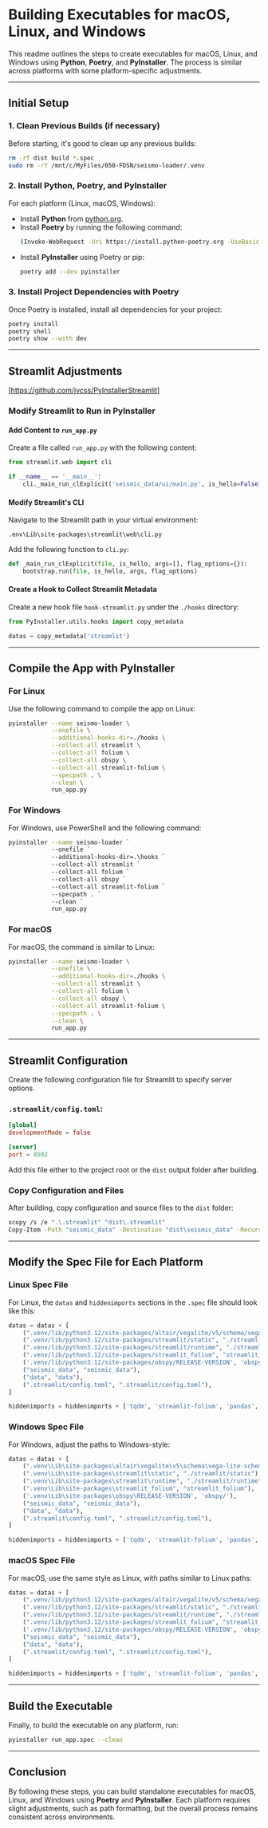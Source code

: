 
# Building Executables for macOS, Linux, and Windows

This readme outlines the steps to create executables for macOS, Linux, and Windows using **Python**, **Poetry**, and **PyInstaller**. The process is similar across platforms with some platform-specific adjustments.

---

## Initial Setup

### 1. Clean Previous Builds (if necessary)
Before starting, it's good to clean up any previous builds:
```bash
rm -rf dist build *.spec
sudo rm -rf /mnt/c/MyFiles/050-FDSN/seismo-loader/.venv
```

### 2. Install Python, Poetry, and PyInstaller
For each platform (Linux, macOS, Windows):
- Install **Python** from [python.org](https://www.python.org/downloads/).
- Install **Poetry** by running the following command:
  ```bash
  (Invoke-WebRequest -Uri https://install.python-poetry.org -UseBasicParsing).Content | python -
  ```
- Install **PyInstaller** using Poetry or pip:
  ```bash
  poetry add --dev pyinstaller
  ```

### 3. Install Project Dependencies with Poetry
Once Poetry is installed, install all dependencies for your project:
```bash
poetry install
poetry shell
poetry show --with dev
```

---

## Streamlit Adjustments
[https://github.com/jvcss/PyInstallerStreamlit]
### Modify Streamlit to Run in PyInstaller

#### Add Content to `run_app.py`
Create a file called `run_app.py` with the following content:
```python
from streamlit.web import cli

if __name__ == '__main__':
    cli._main_run_clExplicit('seismic_data/ui/main.py', is_hello=False)
```

#### Modify Streamlit's CLI
Navigate to the Streamlit path in your virtual environment:
```
.env\Lib\site-packages\streamlit\web\cli.py
```
Add the following function to `cli.py`:
```python
def _main_run_clExplicit(file, is_hello, args=[], flag_options={}):
    bootstrap.run(file, is_hello, args, flag_options)
```

#### Create a Hook to Collect Streamlit Metadata
Create a new hook file `hook-streamlit.py` under the `./hooks` directory:
```python
from PyInstaller.utils.hooks import copy_metadata

datas = copy_metadata('streamlit')
```

---

## Compile the App with PyInstaller

### For Linux
Use the following command to compile the app on Linux:
```bash
pyinstaller --name seismo-loader \
            --onefile \
            --additional-hooks-dir=./hooks \
            --collect-all streamlit \
            --collect-all folium \
            --collect-all obspy \
            --collect-all streamlit-folium \
            --specpath . \
            --clean \
            run_app.py
```

### For Windows
For Windows, use PowerShell and the following command:
```bash
pyinstaller --name seismo-loader `
            --onefile `
            --additional-hooks-dir=.\hooks `
            --collect-all streamlit `
            --collect-all folium `
            --collect-all obspy `
            --collect-all streamlit-folium `
            --specpath . `
            --clean `
            run_app.py
```

### For macOS
For macOS, the command is similar to Linux:
```bash
pyinstaller --name seismo-loader \
            --onefile \
            --additional-hooks-dir=./hooks \
            --collect-all streamlit \
            --collect-all folium \
            --collect-all obspy \
            --collect-all streamlit-folium \
            --specpath . \
            --clean \
            run_app.py
```

---

## Streamlit Configuration

Create the following configuration file for Streamlit to specify server options.

### `.streamlit/config.toml`:
```toml
[global]
developmentMode = false

[server]
port = 8502
```

Add this file either to the project root or the `dist` output folder after building.

### Copy Configuration and Files
After building, copy configuration and source files to the `dist` folder:
```bash
xcopy /s /e ".\.streamlit" "dist\.streamlit"
Copy-Item -Path "seismic_data" -Destination "dist\seismic_data" -Recurse
```

---

## Modify the Spec File for Each Platform

### Linux Spec File
For Linux, the `datas` and `hiddenimports` sections in the `.spec` file should look like this:
```python
datas = datas + [
    (".venv/lib/python3.12/site-packages/altair/vegalite/v5/schema/vega-lite-schema.json", "./altair/vegalite/v5/schema/"),
    (".venv/lib/python3.12/site-packages/streamlit/static", "./streamlit/static"),
    (".venv/lib/python3.12/site-packages/streamlit/runtime", "./streamlit/runtime"),
    (".venv/lib/python3.12/site-packages/streamlit_folium", "streamlit_folium"),
    ('.venv/lib/python3.12/site-packages/obspy/RELEASE-VERSION', 'obspy/'),
    ("seismic_data", "seismic_data"), 
    ("data", "data"), 
    (".streamlit/config.toml", ".streamlit/config.toml"),
]

hiddenimports = hiddenimports + ['tqdm', 'streamlit-folium', 'pandas', 'requests', 'click', 'tabulate', 'numpy', 'matplotlib', 'pydantic']
```

### Windows Spec File
For Windows, adjust the paths to Windows-style:
```python
datas = datas + [
    (".venv\Lib\site-packages\altair\vegalite\v5\schema\vega-lite-schema.json", "./altair/vegalite/v5/schema/"),
    (".venv\Lib\site-packages\streamlit\static", "./streamlit/static"),
    (".venv\Lib\site-packages\streamlit\runtime", "./streamlit/runtime"),
    (".venv\Lib\site-packages\streamlit_folium", "streamlit_folium"),
    ('.venv\Lib\site-packages\obspy\RELEASE-VERSION', 'obspy/'),
    ("seismic_data", "seismic_data"), 
    ("data", "data"), 
    (".streamlit\config.toml", ".streamlit/config.toml"),
]

hiddenimports = hiddenimports + ['tqdm', 'streamlit-folium', 'pandas', 'requests', 'click', 'tabulate', 'numpy', 'matplotlib', 'pydantic']
```

### macOS Spec File
For macOS, use the same style as Linux, with paths similar to Linux paths:
```python
datas = datas + [
    (".venv/lib/python3.12/site-packages/altair/vegalite/v5/schema/vega-lite-schema.json", "./altair/vegalite/v5/schema/"),
    (".venv/lib/python3.12/site-packages/streamlit/static", "./streamlit/static"),
    (".venv/lib/python3.12/site-packages/streamlit/runtime", "./streamlit/runtime"),
    (".venv/lib/python3.12/site-packages/streamlit_folium", "streamlit_folium"),
    ('.venv/lib/python3.12/site-packages/obspy/RELEASE-VERSION', 'obspy/'),
    ("seismic_data", "seismic_data"), 
    ("data", "data"), 
    (".streamlit/config.toml", ".streamlit/config.toml"),
]

hiddenimports = hiddenimports + ['tqdm', 'streamlit-folium', 'pandas', 'requests', 'click', 'tabulate', 'numpy', 'matplotlib', 'pydantic']
```

---

## Build the Executable

Finally, to build the executable on any platform, run:
```bash
pyinstaller run_app.spec --clean
```

---

## Conclusion

By following these steps, you can build standalone executables for macOS, Linux, and Windows using **Poetry** and **PyInstaller**. Each platform requires slight adjustments, such as path formatting, but the overall process remains consistent across environments.

